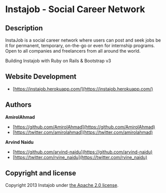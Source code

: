 Instajob - Social Career Network
=========

## Description

InstaJob is a social career network where users can post and seek jobs be it for permanent, temporary, on-the-go or even for internship programs. Open to all companies and freelancers from all around the world.

Building Instajob with Ruby on Rails & Bootstrap v3

## Website Development
+ [https://instajob.herokuapp.com/](https://instajob.herokuapp.com/)

## Authors

**AmirolAhmad**
+ [https://github.com/AmirolAhmad](https://github.com/AmirolAhmad)
+ [https://twitter.com/amirolahmad](https://twitter.com/amirolahmad)

**Arvind Naidu**
+ [https://github.com/arvind-naidu](https://github.com/arvind-naidu)
+ [https://twitter.com/rvine_naidu](https://twitter.com/rvine_naidu)

## Copyright and license

Copyright 2013 Instajob under [the Apache 2.0 license](LICENSE).
